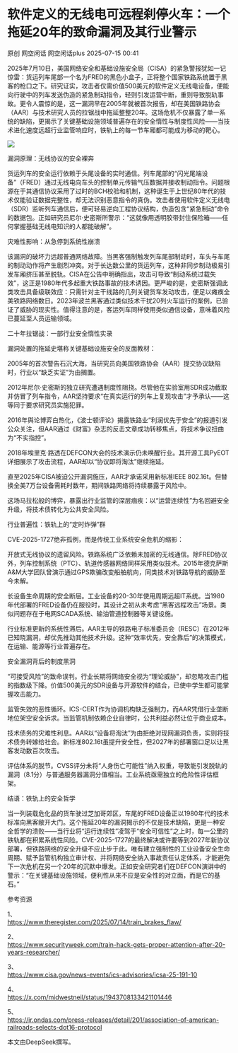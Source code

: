 #  软件定义的无线电可远程刹停火车：一个拖延20年的致命漏洞及其行业警示  
原创 网空闲话  网空闲话plus   2025-07-15 00:41  
  
2025年7月10日，美国网络安全和基础设施安全局（CISA）的紧急警报犹如一记惊雷：货运列车尾部一个名为FRED的黑色小盒子，正将整个国家铁路系统置于黑客的枪口之下。研究证实，攻击者仅需价值500美元的软件定义无线电设备，便能向行驶中的列车发送伪造的紧急制动指令，轻则引发运营中断，重则导致脱轨事故。更令人震惊的是，这一漏洞早在2005年就被首次报告，却在美国铁路协会（AAR）与技术研究人员的拉锯战中拖延整整20年。这场危机不仅暴露了单一系统的缺陷，更揭示了关键基础设施领域普遍存在的安全惰性与制度性风险——当技术进化速度远超行业监管响应时，铁轨上的每一节车厢都可能成为移动的靶心。  
  
![](https://mmbiz.qpic.cn/mmbiz_jpg/0KRmt3K30icXBOZjpr0utyicc3zgdpTBk9NnpMOPAXTxibqJSo3O64Tcl9prp6hZuKuZBDxEoxNUk73USYnTia7ibjw/640?wx_fmt=jpeg&from=appmsg "")  
  
漏洞原理：无线协议的安全裸奔  
  
货运列车的安全运行依赖于头尾设备的实时通信。列车尾部的“闪光尾端设备”（FRED）通过无线电向车头的控制单元传输气压数据并接收制动指令。问题根源在于其通信协议采用了过时的BCH校验和机制，这种诞生于上世纪80年代的技术仅能验证数据完整性，却无法识别恶意指令的真伪。攻击者使用软件定义无线电（SDR）监听列车通信后，便可轻易逆向工程协议结构，伪造包含“紧急制动”命令的数据包。正如研究员尼尔·史密斯所警示：“这就像用透明胶带封住保险箱——任何掌握基础无线电知识的人都能破解”。  
  
灾难性影响：从急停到系统性崩溃  
  
该漏洞的破坏力远超普通网络故障。当黑客强制触发列车尾部制动时，车头与车尾的制动动作将产生剧烈冲突。对于长达数公里的货运列车，这种非同步制动极易引发车厢挤压甚至脱轨。CISA在公告中明确指出，攻击可导致“制动系统过载失效”，这正是1980年代多起重大铁路事故的技术诱因。更严峻的是，史密斯强调此类攻击具备级联效应：只需针对主干线路的几列关键货车发动攻击，便足以瘫痪全美铁路网络数日。2023年波兰黑客通过类似技术干扰20列火车运行的案例，已验证了威胁的现实性。值得注意的是，客运列车同样使用类似通信设备，意味着风险已蔓延至人员运输领域。  
  
二十年拉锯战：一部行业安全惰性实录  
  
漏洞处置的拖延史堪称关键基础设施安全的反面教材：  
  
2005年的首次警告石沉大海，当研究员向美国铁路协会（AAR）提交协议缺陷时，行业以“缺乏实证”为由搁置。  
  
2012年尼尔·史密斯的独立研究遭遇制度性阻挠。尽管他在实验室用SDR成功截取并仿冒了列车指令，AAR坚持要求“在真实运行的列车上复现攻击”才予承认——这等同于要求研究员实施犯罪。  
  
2016年舆论博弈白热化，《波士顿评论》揭露铁路业“利润优先于安全”的报道引发公众关注，但AAR通过《财富》杂志的反击文章成功转移焦点，将技术争议扭曲为“不实指控”。  
  
2018年埃里克·路透在DEFCON大会的技术演示仍未唤醒行业。其开源工具PyEOT详细展示了攻击流程，AAR却以“协议即将淘汰”继续拖延。  
  
直至2025年CISA被迫公开漏洞施压，AAR才承诺采用新标准IEEE 802.16t。但替换全美7万台设备需耗时数年，期间铁路网络将持续暴露于风险中。  
  
这场马拉松般的博弈，暴露出行业监管的深层痼疾：以“运营连续性”为名回避安全升级，将技术债转化为公共安全风险。  
  
行业普遍性：铁轨上的“定时炸弹”群  
  
CVE-2025-1727绝非孤例，而是传统工业系统安全危机的缩影：  
  
开放式无线协议的遗留风险。铁路系统广泛依赖未加密的无线通信。除FRED协议外，列车控制系统（PTC）、轨道传感器网络同样采用类似技术。2015年德克萨斯A&M大学团队曾演示通过GPS欺骗改变船舶航向，同类技术对铁路导航的威胁至今未解。  
  
长设备生命周期的安全断层。工业设备的20-30年使用周期远超IT系统。当1980年代部署的FRED设备仍在服役时，其设计之初从未考虑“黑客远程攻击”场景。类似问题存在于电网SCADA系统、输油管道控制器等关键设施。  
  
行业标准更新的系统性滞后。AAR主导的铁路电子标准委员会（RESC）在2012年已知晓漏洞，却优先推动其他技术升级。这种“效率优先，安全靠后”的决策模式，在运输、能源等行业普遍存在。  
  
安全漏洞背后的制度黑洞  
  
“可接受风险”的致命误判。行业长期将网络安全视为“理论威胁”，却忽略攻击门槛的指数级下降。价值500美元的SDR设备与开源软件的结合，已使中学生都可能掌握攻击能力。  
  
监管失效的恶性循环。ICS-CERT作为协调机构缺乏强制力，而AAR凭借行业垄断地位架空安全诉求。当监管机制依赖企业自律时，公共利益必然让位于商业成本。  
  
技术债务的灾难性利息。AAR以“设备将淘汰”为由拒绝对现网漏洞负责，实则将技术债务转嫁给社会。新标准802.16t虽提升安全性，但2027年的部署窗口足以让黑客发动数百次攻击。  
  
评估体系的脱节。CVSS评分未将“人身伤亡可能性”纳入权重，导致能引发脱轨的漏洞（8.1分）与普通服务器漏洞分值相当。工业系统亟需独立的危险性评估框架。  
  
结语：铁轨上的安全哲学  
  
当一列装载危化品的货车驶过芝加哥郊区，车尾的FRED设备正以1980年代的技术标准向黑客敞开大门。这个拖延20年的漏洞揭示的不仅是技术缺陷，更是一种安全哲学的溃败——当行业将“运行连续性”凌驾于“安全可信性”之上时，每一公里的铁轨都在积累系统性风险。CVE-2025-1727的最终解决或许要等到2027年新协议部署，但铁路网络的安全升级不应止步于此。唯有建立强制性的工业设备安全生命周期、赋予监管机构独立审计权、并将网络安全纳入事故责任认定体系，才能避免下一次危机在另一个20年的沉默中爆发。正如安全研究者们在DEFCON演讲中的警示：“在关键基础设施领域，便利性从来不应是安全性的对立面，而是它的基石。”  
  
  
参考资源  
  
1、  
https://www.theregister.com/2025/07/14/train_brakes_flaw/  
  
2、  
https://www.securityweek.com/train-hack-gets-proper-attention-after-20-years-researcher/  
  
3、  
https://www.cisa.gov/news-events/ics-advisories/icsa-25-191-10  
  
4、  
https://x.com/midwestneil/status/1943708133421101446  
  
5、  
https://ir.ondas.com/press-releases/detail/201/association-of-american-railroads-selects-dot16-protocol  
  
本文由DeepSeek撰写。  
  
